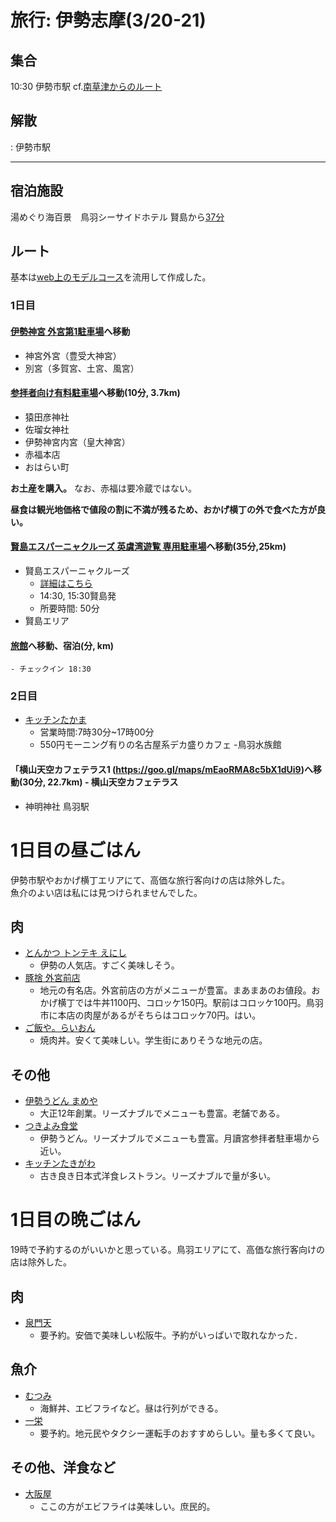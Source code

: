 # 旅行: 伊勢志摩(3/20-21)
## 集合
10:30 伊勢市駅
cf.[南草津からのルート](https://goo.gl/maps/zA2VbduF6Tw1Lbbo7)

## 解散
: 伊勢市駅

---

## 宿泊施設
湯めぐり海百景　鳥羽シーサイドホテル
賢島から[37分](https://goo.gl/maps/Q4yumrW5oLb5kJgn7)

## ルート
基本は[web上のモデルコース](https://www.orion-tour.co.jp/air/fair/model_course/42186/)を流用して作成した。

### 1日目
#### [伊勢神宮 外宮第1駐車場](https://goo.gl/maps/GWDqpn5oxE8nceGu8)へ移動
- 神宮外宮（豊受大神宮）
- 別宮（多賀宮、土宮、風宮）

#### [参拝者向け有料駐車場](https://goo.gl/maps/9D7vM9CtBffhDr5s6)へ移動(10分, 3.7km)
- 猿田彦神社
- 佐瑠女神社
- 伊勢神宮内宮（皇大神宮）
- 赤福本店
- おはらい町

**お土産を購入。**
なお、赤福は要冷蔵ではない。

**昼食は観光地価格で値段の割に不満が残るため、おかげ横丁の外で食べた方が良い。**

#### [賢島エスパーニャクルーズ 英虞湾遊覧 専用駐車場](https://goo.gl/maps/bppEqB230EJzUnJr9)へ移動(35分,25km)
- 賢島エスパーニャクルーズ
    - [詳細はこちら](https://shimamarineleisure.com/cruise/espana/info/)
    - 14:30, 15:30賢島発
    - 所要時間: 50分
- 賢島エリア

#### [旅館]()へ移動、宿泊(分, km)
    - チェックイン 18:30



### 2日目
- [キッチンたかま](https://goo.gl/maps/brTdRprBqbqXLgoZ8)
    - 営業時間:7時30分~17時00分
    - 550円モーニング有りの名古屋系デカ盛りカフェ
-鳥羽水族館
#### 「横山天空カフェテラス1 (https://goo.gl/maps/mEaoRMA8c5bX1dUi9)へ移動(30分, 22.7km) - 横山天空カフェテラス
<!-- ここまで編集済み
-->
- 神明神社 鳥羽駅

# 1日目の昼ごはん
伊勢市駅やおかげ横丁エリアにて、高価な旅行客向けの店は除外した。<br>
魚介のよい店は私には見つけられませんでした。
## 肉
- [とんかつ トンテキ えにし](https://goo.gl/maps/pa6bkX3MeLh1qr5h6)
    - 伊勢の人気店。すごく美味しそう。
- [豚捨 外宮前店](https://goo.gl/maps/aEurQPr2pfDLAP6Q6)
    - 地元の有名店。外宮前店の方がメニューが豊富。まあまあのお値段。おかげ横丁では牛丼1100円、コロッケ150円。駅前はコロッケ100円。鳥羽市に本店の肉屋があるがそちらはコロッケ70円。はい。
- [ご飯や。らいおん](https://goo.gl/maps/p9ydkR1g5dF3Tk3v8)
    - 焼肉丼。安くて美味しい。学生街にありそうな地元の店。
## その他
- [伊勢うどん まめや](https://goo.gl/maps/eiDXA63ddVJs4dS57)
    - 大正12年創業。リーズナブルでメニューも豊富。老舗である。
- [つきよみ食堂](https://g.page/tsukiyomi?share)
    - 伊勢うどん。リーズナブルでメニューも豊富。月讀宮参拝者駐車場から近い。
- [キッチンたきがわ](https://goo.gl/maps/dts35UuR4piwciu49)
    - 古き良き日本式洋食レストラン。リーズナブルで量が多い。


# 1日目の晩ごはん
19時で予約するのがいいかと思っている。鳥羽エリアにて、高価な旅行客向けの店は除外した。
## 肉
- [泉門天](https://goo.gl/maps/63fA7c3ahZeRtAdw5)
  - 要予約。安価で美味しい松阪牛。予約がいっぱいで取れなかった．
## 魚介
- [むつみ](https://goo.gl/maps/V2SbKc4QSx7ZURks9)
  - 海鮮丼、エビフライなど。昼は行列ができる。
- [一栄](https://goo.gl/maps/5YsQtffUhmfRAtHfA)
  - 要予約。地元民やタクシー運転手のおすすめらしい。量も多くて良い。
## その他、洋食など
- [大阪屋](https://goo.gl/maps/yvkUVAQAkL9SnzmG6)
  - ここの方がエビフライは美味しい。庶民的。

